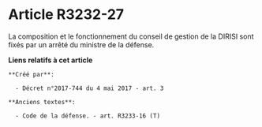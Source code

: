 # Article R3232-27

La composition et le fonctionnement du conseil de gestion de la DIRISI sont fixés par un arrêté du ministre de la défense.

**Liens relatifs à cet article**

	**Créé par**:

	  - Décret n°2017-744 du 4 mai 2017 - art. 3

	**Anciens textes**:

	  - Code de la défense. - art. R3233-16 (T)
